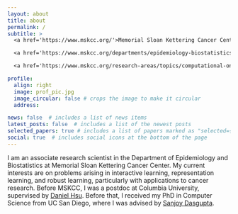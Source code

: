 ```yaml
---
layout: about
title: about
permalink: /
subtitle: >
  <a href='https://www.mskcc.org/'>Memorial Sloan Kettering Cancer Center</a> <br>

  <a href='https://www.mskcc.org/departments/epidemiology-biostatistics'>Department of Epidemiology and Biostatistics</a> <br>

  <a href='https://www.mskcc.org/research-areas/topics/computational-oncology'>Computational Oncology</a> 

profile:
  align: right
  image: prof_pic.jpg
  image_circular: false # crops the image to make it circular
  address: 

news: false  # includes a list of news items
latest_posts: false  # includes a list of the newest posts
selected_papers: true # includes a list of papers marked as "selected={true}"
social: true  # includes social icons at the bottom of the page
---
```


I am an associate research scientist in the Department of Epidemiology and Biostatistics at Memorial Sloan Kettering Cancer Center. My current interests are on problems arising in interactive learning, representation learning, and robust learning, particularly with applications to cancer research. Before MSKCC, I was a postdoc at Columbia University, supervised by [Daniel Hsu](https://www.cs.columbia.edu/~djhsu/). Before that, I received my PhD in Computer Science from UC San Diego, where I was advised by [Sanjoy Dasgupta](https://cseweb.ucsd.edu/~dasgupta/).
